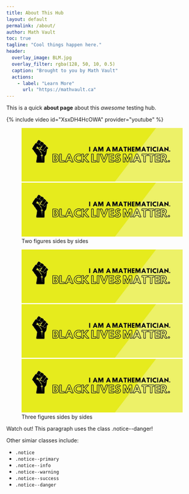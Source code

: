 ```yaml
---
title: About This Hub
layout: default
permalink: /about/
author: Math Vault
toc: true
tagline: "Cool things happen here."
header:
  overlay_image: BLM.jpg
  overlay_filter: rgba(128, 50, 10, 0.5)
  caption: "Brought to you by Math Vault"
  actions:
    - label: "Learn More"
      url: "https://mathvault.ca"
---
```


This is a quick **about page** about this *awesome* testing hub.

{% include video id="XsxDH4HcOWA" provider="youtube" %}

<figure class="half"><img src="/BLM.jpg"/> <img src="/BLM.jpg"/> <figcaption>Two figures sides by sides</figcaption></figure>

<figure class="third"><img src="/BLM.jpg"/> <img src="/BLM.jpg"/> <img src="/BLM.jpg"/> <figcaption>Three figures sides by sides</figcaption></figure>

<p class="notice--danger">Watch out! This paragraph uses the class .notice--danger!</p>

Other simiar classes include:

* `.notice`
* `.notice--primary`
* `.notice--info`
* `.notice--warning`
* `.notice--success`
* `.notice--danger`


